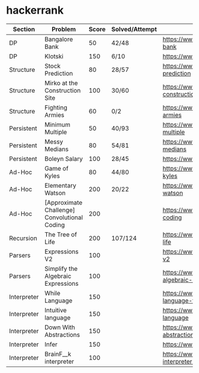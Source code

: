 hackerrank
==========

Section | Problem | Score | Solved/Attempt | Link
------- | ------- | ----- | -------------- | ----
DP | Bangalore Bank | 50 | 42/48 | https://www.hackerrank.com/challenges/bangalore-bank
DP | Klotski | 150 | 6/10 | https://www.hackerrank.com/challenges/klotski
Structure | Stock Prediction | 80 | 28/57 | https://www.hackerrank.com/challenges/stocks-prediction
Structure | Mirko at the Construction Site | 100 | 30/60 | https://www.hackerrank.com/challenges/mirko-at-construction-site
Structure | Fighting Armies | 60 | 0/2 | https://www.hackerrank.com/challenges/fighting-armies
Persistent | Minimum Multiple | 50 | 40/93 | https://www.hackerrank.com/challenges/minimum-multiple
Persistent | Messy Medians | 80 | 54/81 | https://www.hackerrank.com/challenges/messy-medians
Persistent | Boleyn Salary | 100 | 28/45 | https://www.hackerrank.com/challenges/boleyn-salary
Ad-Hoc | Game of Kyles | 80 | 44/80 | https://www.hackerrank.com/challenges/game-of-kyles
Ad-Hoc | Elementary Watson | 200 | 20/22 | https://www.hackerrank.com/challenges/elementary-watson
Ad-Hoc | [Approximate Challenge] Convolutional Coding | 200 | | https://www.hackerrank.com/challenges/convolutional-coding
Recursion | The Tree of Life | 200 | 107/124 | https://www.hackerrank.com/challenges/the-tree-of-life
Parsers | Expressions V2 | 100 | | https://www.hackerrank.com/challenges/expressions-v2
Parsers | Simplify the Algebraic Expressions | 100 | | https://www.hackerrank.com/challenges/simplify-the-algebraic-expressions
Interpreter | While Language | 150 | | https://www.hackerrank.com/challenges/while-language-fp
Interpreter | Intuitive language | 150 | | https://www.hackerrank.com/challenges/intuitive-language
Interpreter | Down With Abstractions | 150 | | https://www.hackerrank.com/challenges/down-with-abstractions
Interpreter | Infer | 150 | | https://www.hackerrank.com/challenges/infer
Interpreter | BrainF__k interpreter | 100 | | https://www.hackerrank.com/challenges/brainf-k-interpreter-fp
